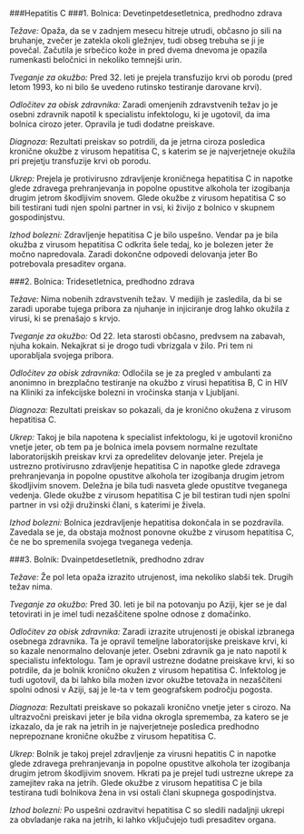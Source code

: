 ###Hepatitis C
###1. Bolnica: Devetinpetdesetletnica, predhodno zdrava

*Težave:* Opaža, da se v zadnjem mesecu hitreje utrudi, občasno jo sili na bruhanje, zvečer je zatekla okoli gležnjev, tudi obseg trebuha se ji je povečal. Začutila je srbečico kože in pred dvema dnevoma je opazila rumenkasti beločnici in nekoliko temnejši urin.

*Tveganje za okužbo:* Pred 32. leti je prejela transfuzijo krvi ob porodu (pred letom 1993, ko ni bilo še uvedeno rutinsko testiranje darovane krvi).

*Odločitev za obisk zdravnika:* Zaradi omenjenih zdravstvenih težav jo je osebni zdravnik napotil k specialistu infektologu, ki je ugotovil, da ima bolnica cirozo jeter. Opravila je tudi dodatne preiskave.

*Diagnoza:* Rezultati preiskav so potrdili, da je jetrna ciroza posledica kronične okužbe z virusom hepatitisa C, s katerim se je najverjetneje okužila pri prejetju transfuzije krvi ob porodu.

*Ukrep:* Prejela je protivirusno zdravljenje kroničnega hepatitisa C in napotke glede zdravega prehranjevanja in popolne opustitve alkohola ter izogibanja drugim jetrom škodljivim snovem. Glede okužbe z virusom hepatitisa C so bili  testirani tudi njen spolni partner in vsi, ki živijo z bolnico v skupnem gospodinjstvu.

*Izhod bolezni:* Zdravljenje hepatitisa C je bilo uspešno. Vendar pa je bila okužba z virusom hepatitisa C odkrita šele tedaj, ko je bolezen jeter že močno napredovala. Zaradi dokončne odpovedi delovanja jeter Bo potrebovala presaditev organa.

###2. Bolnica: Tridesetletnica, predhodno zdrava

*Težave:* Nima nobenih zdravstvenih težav. V medijih je zasledila, da bi se zaradi uporabe tujega pribora za njuhanje in injiciranje drog lahko okužila z virusi, ki se prenašajo s krvjo.

*Tveganje za okužbo:* Od 22. leta starosti občasno, predvsem na zabavah, njuha kokain. Nekajkrat si je drogo tudi vbrizgala v žilo. Pri tem ni uporabljala svojega pribora.

*Odločitev za obisk zdravnika:* Odločila se je za pregled v ambulanti za anonimno in brezplačno testiranje na okužbo z virusi hepatitisa B, C in HIV na Kliniki za infekcijske bolezni in vročinska stanja v Ljubljani.

*Diagnoza:* Rezultati preiskav so pokazali, da je kronično okužena z virusom hepatitisa C.

*Ukrep:* Takoj je bila napotena k specialist infektologu, ki je ugotovil kronično vnetje jeter, ob tem pa je bolnica imela povsem normalne rezultate laboratorijskih preiskav krvi za opredelitev delovanje jeter. Prejela je ustrezno protivirusno zdravljenje hepatitisa C in napotke glede zdravega prehranjevanja in popolne opustitve alkohola ter izogibanja drugim jetrom škodljivim snovem. Deležna je bila tudi nasveta glede opustitve tveganega vedenja. Glede okužbe z virusom hepatitisa C je bil testiran tudi njen spolni partner in vsi ožji družinski člani, s katerimi je živela.

*Izhod bolezni:* Bolnica jezdravljenje hepatitisa dokončala in se pozdravila. Zavedala se je, da obstaja možnost ponovne okužbe z virusom hepatitisa C, če ne bo spremenila svojega tveganega vedenja.

###3. Bolnik: Dvainpetdesetletnik, predhodno zdrav

*Težave:* Že pol leta opaža izrazito utrujenost, ima nekoliko slabši tek. Drugih težav nima.

*Tveganje za okužbo:* Pred 30. leti je bil na potovanju po Aziji, kjer se je dal tetovirati in je imel tudi nezaščitene spolne odnose z domačinko.

*Odločitev za obisk zdravnika:* Zaradi izrazite utrujenosti je obiskal izbranega osebnega zdravnika. Ta je opravil temeljne laboratorijske preiskave krvi, ki so kazale nenormalno delovanje jeter. Osebni zdravnik ga je nato napotil k specialistu infektologu. Tam je opravil ustrezne dodatne preiskave krvi, ki so potrdile, da je bolnik kronično okužen z virusom hepatitisa C. Infektolog je tudi ugotovil, da bi lahko bila možen izvor okužbe tetovaža in nezaščiteni spolni odnosi v Aziji, saj je le-ta v tem geografskem področju pogosta.

*Diagnoza:* Rezultati preiskave so pokazali kronično vnetje jeter s cirozo. Na ultrazvočni preiskavi jeter je bila vidna okrogla sprememba, za katero se je izkazalo, da je rak na jetrih in je najverjetneje posledica predhodno neprepoznane kronične okužbe z virusom hepatitisa C.

*Ukrep:* Bolnik je takoj prejel zdravljenje za virusni hepatitis C in napotke glede zdravega prehranjevanja in popolne opustitve alkohola ter izogibanja drugim jetrom škodljivim snovem. Hkrati pa je prejel tudi ustrezne ukrepe za zamejitev raka na jetrih. Glede okužbe z virusom hepatitisa C je bila testirana tudi bolnikova žena in vsi ostali člani skupnega gospodinjstva.

*Izhod bolezni:* Po uspešni ozdravitvi hepatitisa C so sledili nadaljnji ukrepi za obvladanje raka na jetrih, ki lahko vključujejo tudi presaditev organa.


